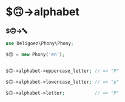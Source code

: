 # $🙃->alphabet

### $🙃->🔤

```php
use Deligoez\Phony\Phony;

$🙃 = new Phony('en');


$🙃->alphabet->uppercase_letter; // => "P"

$🙃->alphabet->lowercase_letter; // => "p"

$🙃->alphabet->letter;           // => "P"

```
